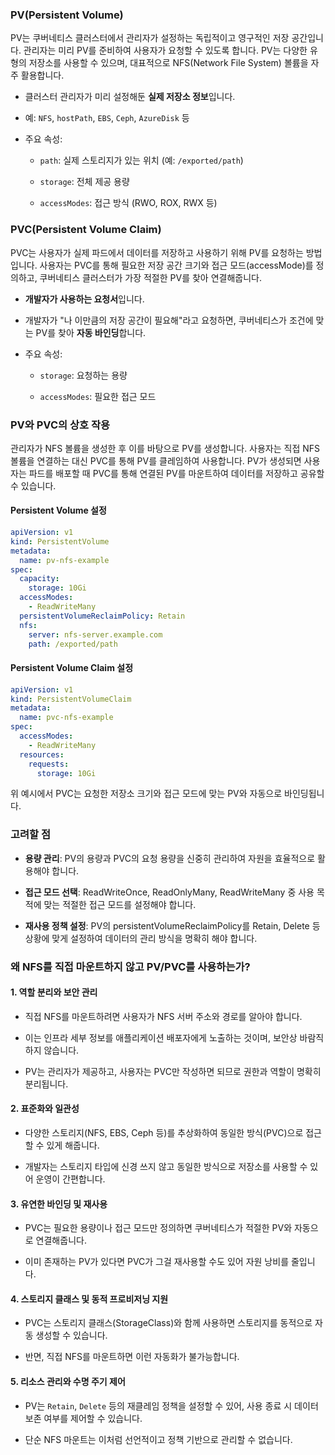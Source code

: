
### PV(Persistent Volume)

PV는 쿠버네티스 클러스터에서 관리자가 설정하는 독립적이고 영구적인 저장 공간입니다. 관리자는 미리 PV를 준비하여 사용자가 요청할 수 있도록 합니다. PV는 다양한 유형의 저장소를 사용할 수 있으며, 대표적으로 NFS(Network File System) 볼륨을 자주 활용합니다.


- 클러스터 관리자가 미리 설정해둔 **실제 저장소 정보**입니다.
    
- 예: `NFS`, `hostPath`, `EBS`, `Ceph`, `AzureDisk` 등
    
- 주요 속성:
    
    - `path`: 실제 스토리지가 있는 위치 (예: `/exported/path`)
        
    - `storage`: 전체 제공 용량
        
    - `accessModes`: 접근 방식 (RWO, ROX, RWX 등)
        


### PVC(Persistent Volume Claim)

PVC는 사용자가 실제 파드에서 데이터를 저장하고 사용하기 위해 PV를 요청하는 방법입니다. 사용자는 PVC를 통해 필요한 저장 공간 크기와 접근 모드(accessMode)를 정의하고, 쿠버네티스 클러스터가 가장 적절한 PV를 찾아 연결해줍니다.

- **개발자가 사용하는 요청서**입니다.
    
- 개발자가 "나 이만큼의 저장 공간이 필요해"라고 요청하면, 쿠버네티스가 조건에 맞는 PV를 찾아 **자동 바인딩**합니다.
    
- 주요 속성:
    
    - `storage`: 요청하는 용량
        
    - `accessModes`: 필요한 접근 모드
### PV와 PVC의 상호 작용

관리자가 NFS 볼륨을 생성한 후 이를 바탕으로 PV를 생성합니다. 사용자는 직접 NFS 볼륨을 연결하는 대신 PVC를 통해 PV를 클레임하여 사용합니다. PV가 생성되면 사용자는 파드를 배포할 때 PVC를 통해 연결된 PV를 마운트하여 데이터를 저장하고 공유할 수 있습니다.



#### Persistent Volume 설정

``` yaml
apiVersion: v1
kind: PersistentVolume
metadata:
  name: pv-nfs-example
spec:
  capacity:
    storage: 10Gi
  accessModes:
    - ReadWriteMany
  persistentVolumeReclaimPolicy: Retain
  nfs:
    server: nfs-server.example.com
    path: /exported/path
```

#### Persistent Volume Claim 설정

```yaml
apiVersion: v1
kind: PersistentVolumeClaim
metadata:
  name: pvc-nfs-example
spec:
  accessModes:
    - ReadWriteMany
  resources:
    requests:
      storage: 10Gi
```

위 예시에서 PVC는 요청한 저장소 크기와 접근 모드에 맞는 PV와 자동으로 바인딩됩니다.

### 고려할 점

- **용량 관리**: PV의 용량과 PVC의 요청 용량을 신중히 관리하여 자원을 효율적으로 활용해야 합니다.
    
- **접근 모드 선택**: ReadWriteOnce, ReadOnlyMany, ReadWriteMany 중 사용 목적에 맞는 적절한 접근 모드를 설정해야 합니다.
    
- **재사용 정책 설정**: PV의 persistentVolumeReclaimPolicy를 Retain, Delete 등 상황에 맞게 설정하여 데이터의 관리 방식을 명확히 해야 합니다.


### 왜 NFS를 직접 마운트하지 않고 PV/PVC를 사용하는가?

#### 1. **역할 분리와 보안 관리**

- 직접 NFS를 마운트하려면 사용자가 NFS 서버 주소와 경로를 알아야 합니다.
    
- 이는 인프라 세부 정보를 애플리케이션 배포자에게 노출하는 것이며, 보안상 바람직하지 않습니다.
    
- PV는 관리자가 제공하고, 사용자는 PVC만 작성하면 되므로 권한과 역할이 명확히 분리됩니다.

#### 2. **표준화와 일관성**

- 다양한 스토리지(NFS, EBS, Ceph 등)를 추상화하여 동일한 방식(PVC)으로 접근할 수 있게 해줍니다.
    
- 개발자는 스토리지 타입에 신경 쓰지 않고 동일한 방식으로 저장소를 사용할 수 있어 운영이 간편합니다.

#### 3. **유연한 바인딩 및 재사용**

- PVC는 필요한 용량이나 접근 모드만 정의하면 쿠버네티스가 적절한 PV와 자동으로 연결해줍니다.
    
- 이미 존재하는 PV가 있다면 PVC가 그걸 재사용할 수도 있어 자원 낭비를 줄입니다.

#### 4. **스토리지 클래스 및 동적 프로비저닝 지원**

- PVC는 스토리지 클래스(StorageClass)와 함께 사용하면 스토리지를 동적으로 자동 생성할 수 있습니다.
    
- 반면, 직접 NFS를 마운트하면 이런 자동화가 불가능합니다.
    

#### 5. **리소스 관리와 수명 주기 제어**

- PV는 `Retain`, `Delete` 등의 재클레임 정책을 설정할 수 있어, 사용 종료 시 데이터 보존 여부를 제어할 수 있습니다.
    
- 단순 NFS 마운트는 이처럼 선언적이고 정책 기반으로 관리할 수 없습니다.
